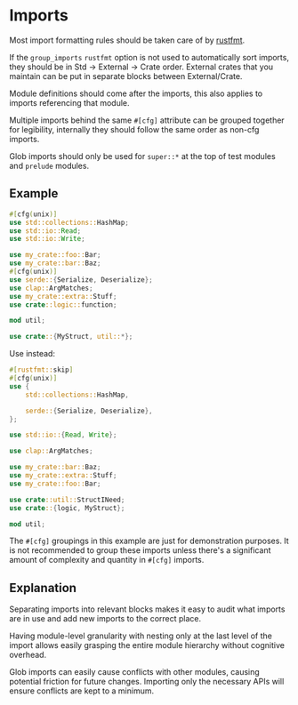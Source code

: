# Imports

Most import formatting rules should be taken care of by [rustfmt](rustfmt.md).

If the `group_imports` `rustfmt` option is not used to automatically sort
imports, they should be in Std -> External -> Crate order. External crates that
you maintain can be put in separate blocks between External/Crate.

Module definitions should come after the imports, this also applies to imports
referencing that module.

Multiple imports behind the same `#[cfg]` attribute can be grouped together for
legibility, internally they should follow the same order as non-cfg imports.

Glob imports should only be used for `super::*` at the top of test modules and
`prelude` modules.

## Example

```rust
#[cfg(unix)]
use std::collections::HashMap;
use std::io::Read;
use std::io::Write;

use my_crate::foo::Bar;
use my_crate::bar::Baz;
#[cfg(unix)]
use serde::{Serialize, Deserialize};
use clap::ArgMatches;
use my_crate::extra::Stuff;
use crate::logic::function;

mod util;

use crate::{MyStruct, util::*};
```

Use instead:


```rust
#[rustfmt::skip]
#[cfg(unix)]
use {
    std::collections::HashMap,

    serde::{Serialize, Deserialize},
};

use std::io::{Read, Write};

use clap::ArgMatches;

use my_crate::bar::Baz;
use my_crate::extra::Stuff;
use my_crate::foo::Bar;

use crate::util::StructINeed;
use crate::{logic, MyStruct};

mod util;
```

The `#[cfg]` groupings in this example are just for demonstration purposes. It
is not recommended to group these imports unless there's a significant amount of
complexity and quantity in `#[cfg]` imports.

## Explanation

Separating imports into relevant blocks makes it easy to audit what imports are
in use and add new imports to the correct place.

Having module-level granularity with nesting only at the last level of the
import allows easily grasping the entire module hierarchy without cognitive
overhead.

Glob imports can easily cause conflicts with other modules, causing potential
friction for future changes. Importing only the necessary APIs will ensure
conflicts are kept to a minimum.
